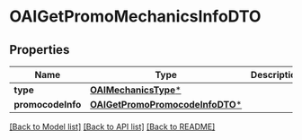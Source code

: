 # OAIGetPromoMechanicsInfoDTO

## Properties
Name | Type | Description | Notes
------------ | ------------- | ------------- | -------------
**type** | [**OAIMechanicsType***](OAIMechanicsType.md) |  | 
**promocodeInfo** | [**OAIGetPromoPromocodeInfoDTO***](OAIGetPromoPromocodeInfoDTO.md) |  | [optional] 

[[Back to Model list]](../README.md#documentation-for-models) [[Back to API list]](../README.md#documentation-for-api-endpoints) [[Back to README]](../README.md)



